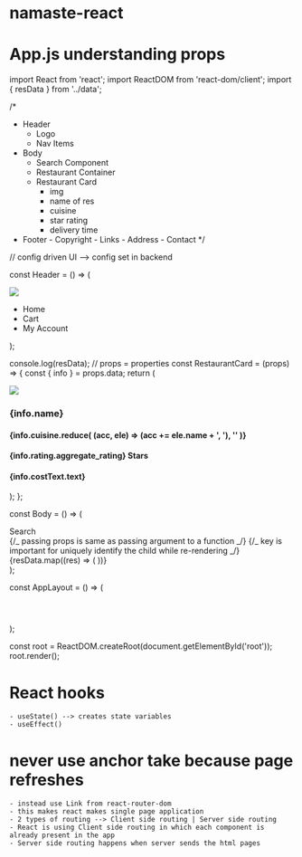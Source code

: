 # namaste-react

# App.js understanding props

import React from 'react';
import ReactDOM from 'react-dom/client';
import { resData } from '../data';

/\*

-   Header
    -   Logo
    -   Nav Items
-   Body
    -   Search Component
    -   Restaurant Container
    -   Restaurant Card
        -   img
        -   name of res
        -   cuisine
        -   star rating
        -   delivery time
-   Footer - Copyright - Links - Address - Contact
    \*/

// config driven UI --> config set in backend

const Header = () => (

<div className='header'>
<div className='logo'>
<img src='https://www.logodesign.net/logo/smoking-burger-with-lettuce-3624ld.png?size=2' />
</div>
<div className='nav-items'>
<ul>
<li>Home</li>
<li>Cart</li>
<li>My Account</li>
</ul>
</div>
</div>
);

console.log(resData);
// props = properties
const RestaurantCard = (props) => {
const { info } = props.data;
return (

<div className='res-card'>
<img src={info.image.urlWithParams} />
<h3>{info.name}</h3>
<h4>
{info.cuisine.reduce(
(acc, ele) => (acc += ele.name + ', '),
''
)}
</h4>
<h4>{info.rating.aggregate_rating} Stars</h4>
<h4>{info.costText.text}</h4>
</div>
);
};

const Body = () => (

<div className='body'>
<div className='search'>Search</div>
<div className='res-container'>
{/_ passing props is same as passing argument to a function _/}
{/_ key is important for uniquely identify the child while re-rendering _/}
{resData.map((res) => (
<RestaurantCard data={res} key={res.info.name} />
))}
</div>
</div>
);

const AppLayout = () => (

<div className='app'>
<Header />
<Body />
</div>
);

const root = ReactDOM.createRoot(document.getElementById('root'));
root.render(<AppLayout />);

# React hooks

    - useState() --> creates state variables
    - useEffect()

# never use anchor take because page refreshes

    - instead use Link from react-router-dom
    - this makes react makes single page application
    - 2 types of routing --> Client side routing | Server side routing
    - React is using Client side routing in which each component is already present in the app
    - Server side routing happens when server sends the html pages
